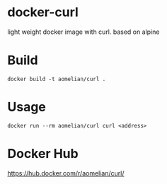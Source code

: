 # docker-curl
light weight docker image with curl. based on alpine

# Build

```
docker build -t aomelian/curl .
```

# Usage

```
docker run --rm aomelian/curl curl <address>
```

# Docker Hub

https://hub.docker.com/r/aomelian/curl/
